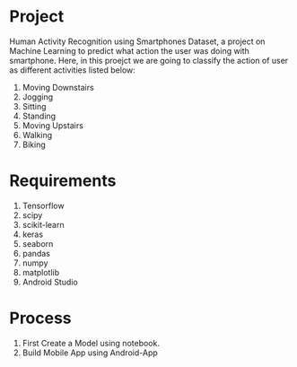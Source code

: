 # Project

Human Activity Recognition using Smartphones Dataset, a project on Machine Learning to predict what action the user was doing with smartphone. Here, in this proejct we are going to classify the action of user as different activities listed below:

1. Moving Downstairs
2. Jogging
3. Sitting
4. Standing
5. Moving Upstairs
6. Walking
7. Biking

# Requirements

1. Tensorflow
2. scipy
3. scikit-learn
4. keras
5. seaborn
6. pandas
7. numpy
8. matplotlib
9. Android Studio

# Process

1. First Create a Model using notebook.
2. Build Mobile App using Android-App
